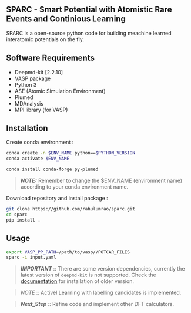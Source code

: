 ## SPARC - Smart Potential with Atomistic Rare Events and Continious Learning

<!-- <p align="center">
  <img width="527" height="527" src="docs/SPARC.jpeg?raw=true">
</p> -->

 <!-- #src="https://github.com/rahulumrao/sparc/docs/SPARC.jpeg?raw=true"> -->

SPARC is a open-source python code for building meachine learned interatomic potentials on the fly.


## Software Requirements

* Deepmd-kit [2.2.10]
* VASP package
* Python 3
* ASE (Atomic Simulation Environment)
* Plumed
* MDAnalysis
* MPI library (for VASP)

## Installation

Create conda environment :

```bash
conda create -n $ENV_NAME python==$PYTHON_VERSION
conda activate $ENV_NAME

conda install conda-forge py-plumed
```
> **_NOTE:_** Remember to change the $ENV_NAME (environment name) according to your conda environment name.

Download repository and install package :
```bash
git clone https://github.com/rahulumrao/sparc.git
cd sparc
pip install .
```

## Usage
```bash
export VASP_PP_PATH=/path/to/vasp//POTCAR_FILES
sparc -i input.yaml
```


> **_IMPORTANT_** :: There are some version dependencies, currently the latest version of `deepmd-kit` is not supported. Check the [documentation](https://deepmd-kit.readthedocs.io/en/latest/install/easy-install.html) for installation of older version.


> *_NOTE_* :: Activel Learning with labelling candidates is implemented.

> **_Next_Step_** :: Refine code and implement other DFT calculators.


